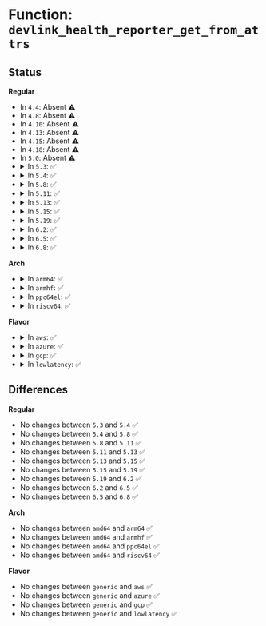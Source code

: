 # Function: <code>devlink_health_reporter_get_from_attrs</code>

## Status
<b>Regular</b>
<ul>
<li>
In <code>4.4</code>: Absent ⚠️
</li>
<li>
In <code>4.8</code>: Absent ⚠️
</li>
<li>
In <code>4.10</code>: Absent ⚠️
</li>
<li>
In <code>4.13</code>: Absent ⚠️
</li>
<li>
In <code>4.15</code>: Absent ⚠️
</li>
<li>
In <code>4.18</code>: Absent ⚠️
</li>
<li>
In <code>5.0</code>: Absent ⚠️
</li>
<li>
<details>
<summary>In <code>5.3</code>: ✅</summary>

```c
struct devlink_health_reporter *devlink_health_reporter_get_from_attrs(struct devlink *devlink, struct nlattr **attrs);
```

**Collision:** Unique Static

**Inline:** No

**Transformation:** False

**Instances:**

```
In net/core/devlink.c (ffffffff81946900)
Location: net/core/devlink.c:4801
Inline: False
Direct callers:
  - net/core/devlink.c:devlink_nl_cmd_health_reporter_dump_clear_doit
  - net/core/devlink.c:devlink_nl_cmd_health_reporter_dump_get_dumpit
  - net/core/devlink.c:devlink_nl_cmd_health_reporter_diagnose_doit
  - net/core/devlink.c:devlink_nl_cmd_health_reporter_recover_doit
  - net/core/devlink.c:devlink_nl_cmd_health_reporter_set_doit
  - net/core/devlink.c:devlink_nl_cmd_health_reporter_get_doit
```
**Symbols:**

```
ffffffff81946900-ffffffff81946962: devlink_health_reporter_get_from_attrs (STB_LOCAL)
```
</details>
</li>
<li>
<details>
<summary>In <code>5.4</code>: ✅</summary>

```c
struct devlink_health_reporter *devlink_health_reporter_get_from_attrs(struct devlink *devlink, struct nlattr **attrs);
```

**Collision:** Unique Static

**Inline:** No

**Transformation:** False

**Instances:**

```
In net/core/devlink.c (ffffffff8197ba10)
Location: net/core/devlink.c:4857
Inline: False
Direct callers:
  - net/core/devlink.c:devlink_nl_cmd_health_reporter_dump_clear_doit
  - net/core/devlink.c:devlink_nl_cmd_health_reporter_dump_get_dumpit
  - net/core/devlink.c:devlink_nl_cmd_health_reporter_diagnose_doit
  - net/core/devlink.c:devlink_nl_cmd_health_reporter_recover_doit
  - net/core/devlink.c:devlink_nl_cmd_health_reporter_set_doit
  - net/core/devlink.c:devlink_nl_cmd_health_reporter_get_doit
```
**Symbols:**

```
ffffffff8197ba10-ffffffff8197ba72: devlink_health_reporter_get_from_attrs (STB_LOCAL)
```
</details>
</li>
<li>
<details>
<summary>In <code>5.8</code>: ✅</summary>

```c
struct devlink_health_reporter *devlink_health_reporter_get_from_attrs(struct devlink *devlink, struct nlattr **attrs);
```

**Collision:** Unique Static

**Inline:** No

**Transformation:** False

**Instances:**

```
In net/core/devlink.c (ffffffff81a531a0)
Location: net/core/devlink.c:5465
Inline: False
Direct callers:
  - net/core/devlink.c:devlink_nl_cmd_health_reporter_dump_clear_doit
  - net/core/devlink.c:devlink_nl_cmd_health_reporter_dump_get_dumpit
  - net/core/devlink.c:devlink_nl_cmd_health_reporter_diagnose_doit
  - net/core/devlink.c:devlink_nl_cmd_health_reporter_recover_doit
  - net/core/devlink.c:devlink_nl_cmd_health_reporter_set_doit
  - net/core/devlink.c:devlink_nl_cmd_health_reporter_get_doit
```
**Symbols:**

```
ffffffff81a531a0-ffffffff81a53256: devlink_health_reporter_get_from_attrs (STB_LOCAL)
```
</details>
</li>
<li>
<details>
<summary>In <code>5.11</code>: ✅</summary>

```c
struct devlink_health_reporter *devlink_health_reporter_get_from_attrs(struct devlink *devlink, struct nlattr **attrs);
```

**Collision:** Unique Static

**Inline:** No

**Transformation:** False

**Instances:**

```
In net/core/devlink.c (ffffffff81a59e40)
Location: net/core/devlink.c:6260
Inline: False
Direct callers:
  - net/core/devlink.c:devlink_nl_cmd_health_reporter_test_doit
  - net/core/devlink.c:devlink_nl_cmd_health_reporter_dump_clear_doit
  - net/core/devlink.c:devlink_nl_cmd_health_reporter_dump_get_dumpit
  - net/core/devlink.c:devlink_nl_cmd_health_reporter_diagnose_doit
  - net/core/devlink.c:devlink_nl_cmd_health_reporter_recover_doit
  - net/core/devlink.c:devlink_nl_cmd_health_reporter_set_doit
  - net/core/devlink.c:devlink_nl_cmd_health_reporter_get_doit
```
**Symbols:**

```
ffffffff81a59e40-ffffffff81a59fef: devlink_health_reporter_get_from_attrs (STB_LOCAL)
```
</details>
</li>
<li>
<details>
<summary>In <code>5.13</code>: ✅</summary>

```c
struct devlink_health_reporter *devlink_health_reporter_get_from_attrs(struct devlink *devlink, struct nlattr **attrs);
```

**Collision:** Unique Static

**Inline:** No

**Transformation:** False

**Instances:**

```
In net/core/devlink.c (ffffffff81a3cf90)
Location: net/core/devlink.c:6463
Inline: False
Direct callers:
  - net/core/devlink.c:devlink_nl_cmd_health_reporter_test_doit
  - net/core/devlink.c:devlink_nl_cmd_health_reporter_dump_clear_doit
  - net/core/devlink.c:devlink_nl_cmd_health_reporter_dump_get_dumpit
  - net/core/devlink.c:devlink_nl_cmd_health_reporter_diagnose_doit
  - net/core/devlink.c:devlink_nl_cmd_health_reporter_recover_doit
  - net/core/devlink.c:devlink_nl_cmd_health_reporter_set_doit
  - net/core/devlink.c:devlink_nl_cmd_health_reporter_get_doit
```
**Symbols:**

```
ffffffff81a3cf90-ffffffff81a3d13b: devlink_health_reporter_get_from_attrs (STB_LOCAL)
```
</details>
</li>
<li>
<details>
<summary>In <code>5.15</code>: ✅</summary>

```c
struct devlink_health_reporter *devlink_health_reporter_get_from_attrs(struct devlink *devlink, struct nlattr **attrs);
```

**Collision:** Unique Static

**Inline:** No

**Transformation:** False

**Instances:**

```
In net/core/devlink.c (ffffffff81af5290)
Location: net/core/devlink.c:7075
Inline: False
Direct callers:
  - net/core/devlink.c:devlink_nl_cmd_health_reporter_test_doit
  - net/core/devlink.c:devlink_nl_cmd_health_reporter_dump_clear_doit
  - net/core/devlink.c:devlink_nl_cmd_health_reporter_dump_get_dumpit
  - net/core/devlink.c:devlink_nl_cmd_health_reporter_diagnose_doit
  - net/core/devlink.c:devlink_nl_cmd_health_reporter_recover_doit
  - net/core/devlink.c:devlink_nl_cmd_health_reporter_set_doit
  - net/core/devlink.c:devlink_nl_cmd_health_reporter_get_doit
```
**Symbols:**

```
ffffffff81af5290-ffffffff81af543b: devlink_health_reporter_get_from_attrs (STB_LOCAL)
```
</details>
</li>
<li>
<details>
<summary>In <code>5.19</code>: ✅</summary>

```c
struct devlink_health_reporter *devlink_health_reporter_get_from_attrs(struct devlink *devlink, struct nlattr **attrs);
```

**Collision:** Unique Static

**Inline:** No

**Transformation:** False

**Instances:**

```
In net/core/devlink.c (ffffffff81c79770)
Location: net/core/devlink.c:7568
Inline: False
Direct callers:
  - net/core/devlink.c:devlink_nl_cmd_health_reporter_test_doit
  - net/core/devlink.c:devlink_nl_cmd_health_reporter_dump_clear_doit
  - net/core/devlink.c:devlink_nl_cmd_health_reporter_dump_get_dumpit
  - net/core/devlink.c:devlink_nl_cmd_health_reporter_diagnose_doit
  - net/core/devlink.c:devlink_nl_cmd_health_reporter_recover_doit
  - net/core/devlink.c:devlink_nl_cmd_health_reporter_set_doit
  - net/core/devlink.c:devlink_nl_cmd_health_reporter_get_doit
```
**Symbols:**

```
ffffffff81c79770-ffffffff81c79915: devlink_health_reporter_get_from_attrs (STB_LOCAL)
```
</details>
</li>
<li>
<details>
<summary>In <code>6.2</code>: ✅</summary>

```c
struct devlink_health_reporter *devlink_health_reporter_get_from_attrs(struct devlink *devlink, struct nlattr **attrs);
```

**Collision:** Unique Static

**Inline:** No

**Transformation:** False

**Instances:**

```
In net/core/devlink.c (ffffffff81e32580)
Location: net/core/devlink.c:8125
Inline: False
Direct callers:
  - net/core/devlink.c:devlink_nl_cmd_health_reporter_test_doit
  - net/core/devlink.c:devlink_nl_cmd_health_reporter_dump_clear_doit
  - net/core/devlink.c:devlink_nl_cmd_health_reporter_dump_get_dumpit
  - net/core/devlink.c:devlink_nl_cmd_health_reporter_diagnose_doit
  - net/core/devlink.c:devlink_nl_cmd_health_reporter_recover_doit
  - net/core/devlink.c:devlink_nl_cmd_health_reporter_set_doit
  - net/core/devlink.c:devlink_nl_cmd_health_reporter_get_doit
```
**Symbols:**

```
ffffffff81e32580-ffffffff81e32715: devlink_health_reporter_get_from_attrs (STB_LOCAL)
```
</details>
</li>
<li>
<details>
<summary>In <code>6.5</code>: ✅</summary>

```c
struct devlink_health_reporter *devlink_health_reporter_get_from_attrs(struct devlink *devlink, struct nlattr **attrs);
```

**Collision:** Unique Static

**Inline:** No

**Transformation:** False

**Instances:**

```
In net/devlink/health.c (ffffffff820463c0)
Location: net/devlink/health.c:333
Inline: False
Direct callers:
  - net/devlink/health.c:devlink_nl_cmd_health_reporter_test_doit
  - net/devlink/health.c:devlink_nl_cmd_health_reporter_dump_clear_doit
  - net/devlink/health.c:devlink_nl_cmd_health_reporter_dump_get_dumpit
  - net/devlink/health.c:devlink_nl_cmd_health_reporter_diagnose_doit
  - net/devlink/health.c:devlink_nl_cmd_health_reporter_recover_doit
  - net/devlink/health.c:devlink_nl_cmd_health_reporter_set_doit
  - net/devlink/health.c:devlink_nl_cmd_health_reporter_get_doit
```
**Symbols:**

```
ffffffff820463c0-ffffffff82046470: devlink_health_reporter_get_from_attrs (STB_LOCAL)
```
</details>
</li>
<li>
<details>
<summary>In <code>6.8</code>: ✅</summary>

```c
struct devlink_health_reporter *devlink_health_reporter_get_from_attrs(struct devlink *devlink, struct nlattr **attrs);
```

**Collision:** Unique Static

**Inline:** No

**Transformation:** False

**Instances:**

```
In net/devlink/health.c (ffffffff82111e10)
Location: net/devlink/health.c:331
Inline: False
Direct callers:
  - net/devlink/health.c:devlink_nl_health_reporter_test_doit
  - net/devlink/health.c:devlink_nl_health_reporter_dump_clear_doit
  - net/devlink/health.c:devlink_nl_health_reporter_dump_get_dumpit
  - net/devlink/health.c:devlink_nl_health_reporter_diagnose_doit
  - net/devlink/health.c:devlink_nl_health_reporter_recover_doit
  - net/devlink/health.c:devlink_nl_health_reporter_set_doit
  - net/devlink/health.c:devlink_nl_health_reporter_get_doit
```
**Symbols:**

```
ffffffff82111e10-ffffffff82111ec0: devlink_health_reporter_get_from_attrs (STB_LOCAL)
```
</details>
</li>
</ul>
<b>Arch</b>
<ul>
<li>
<details>
<summary>In <code>arm64</code>: ✅</summary>

```c
struct devlink_health_reporter *devlink_health_reporter_get_from_attrs(struct devlink *devlink, struct nlattr **attrs);
```

**Collision:** Unique Static

**Inline:** No

**Transformation:** False

**Instances:**

```
In net/core/devlink.c (ffff800010c23a08)
Location: net/core/devlink.c:4857
Inline: False
Direct callers:
  - net/core/devlink.c:devlink_nl_cmd_health_reporter_dump_clear_doit
  - net/core/devlink.c:devlink_nl_cmd_health_reporter_dump_get_dumpit
  - net/core/devlink.c:devlink_nl_cmd_health_reporter_diagnose_doit
  - net/core/devlink.c:devlink_nl_cmd_health_reporter_recover_doit
  - net/core/devlink.c:devlink_nl_cmd_health_reporter_set_doit
  - net/core/devlink.c:devlink_nl_cmd_health_reporter_get_doit
```
**Symbols:**

```
ffff800010c23a08-ffff800010c23a74: devlink_health_reporter_get_from_attrs (STB_LOCAL)
```
</details>
</li>
<li>
<details>
<summary>In <code>armhf</code>: ✅</summary>

```c
struct devlink_health_reporter *devlink_health_reporter_get_from_attrs(struct devlink *devlink, struct nlattr **attrs);
```

**Collision:** Unique Static

**Inline:** No

**Transformation:** False

**Instances:**

```
In net/core/devlink.c (c0d3af4c)
Location: net/core/devlink.c:4857
Inline: False
Direct callers:
  - net/core/devlink.c:devlink_nl_cmd_health_reporter_dump_clear_doit
  - net/core/devlink.c:devlink_nl_cmd_health_reporter_dump_get_dumpit
  - net/core/devlink.c:devlink_nl_cmd_health_reporter_diagnose_doit
  - net/core/devlink.c:devlink_nl_cmd_health_reporter_recover_doit
  - net/core/devlink.c:devlink_nl_cmd_health_reporter_set_doit
  - net/core/devlink.c:devlink_nl_cmd_health_reporter_get_doit
```
**Symbols:**

```
c0d3af4c-c0d3afa8: devlink_health_reporter_get_from_attrs (STB_LOCAL)
```
</details>
</li>
<li>
<details>
<summary>In <code>ppc64el</code>: ✅</summary>

```c
struct devlink_health_reporter *devlink_health_reporter_get_from_attrs(struct devlink *devlink, struct nlattr **attrs);
```

**Collision:** Unique Static

**Inline:** No

**Transformation:** False

**Instances:**

```
In net/core/devlink.c (c000000000d16bf0)
Location: net/core/devlink.c:4857
Inline: False
Direct callers:
  - net/core/devlink.c:devlink_nl_cmd_health_reporter_dump_clear_doit
  - net/core/devlink.c:devlink_nl_cmd_health_reporter_dump_get_dumpit
  - net/core/devlink.c:devlink_nl_cmd_health_reporter_diagnose_doit
  - net/core/devlink.c:devlink_nl_cmd_health_reporter_recover_doit
  - net/core/devlink.c:devlink_nl_cmd_health_reporter_set_doit
  - net/core/devlink.c:devlink_nl_cmd_health_reporter_get_doit
```
**Symbols:**

```
c000000000d16bf0-c000000000d16c8c: devlink_health_reporter_get_from_attrs (STB_LOCAL)
```
</details>
</li>
<li>
<details>
<summary>In <code>riscv64</code>: ✅</summary>

```c
struct devlink_health_reporter *devlink_health_reporter_get_from_attrs(struct devlink *devlink, struct nlattr **attrs);
```

**Collision:** Unique Static

**Inline:** No

**Transformation:** False

**Instances:**

```
In net/core/devlink.c (ffffffe00079bc1c)
Location: net/core/devlink.c:4857
Inline: False
Direct callers:
  - net/core/devlink.c:devlink_nl_cmd_health_reporter_dump_clear_doit
  - net/core/devlink.c:devlink_nl_cmd_health_reporter_dump_get_dumpit
  - net/core/devlink.c:devlink_nl_cmd_health_reporter_diagnose_doit
  - net/core/devlink.c:devlink_nl_cmd_health_reporter_recover_doit
  - net/core/devlink.c:devlink_nl_cmd_health_reporter_set_doit
  - net/core/devlink.c:devlink_nl_cmd_health_reporter_get_doit
```
**Symbols:**

```
ffffffe00079bc1c-ffffffe00079bc82: devlink_health_reporter_get_from_attrs (STB_LOCAL)
```
</details>
</li>
</ul>
<b>Flavor</b>
<ul>
<li>
<details>
<summary>In <code>aws</code>: ✅</summary>

```c
struct devlink_health_reporter *devlink_health_reporter_get_from_attrs(struct devlink *devlink, struct nlattr **attrs);
```

**Collision:** Unique Static

**Inline:** No

**Transformation:** False

**Instances:**

```
In net/core/devlink.c (ffffffff8191b880)
Location: net/core/devlink.c:4857
Inline: False
Direct callers:
  - net/core/devlink.c:devlink_nl_cmd_health_reporter_dump_clear_doit
  - net/core/devlink.c:devlink_nl_cmd_health_reporter_dump_get_dumpit
  - net/core/devlink.c:devlink_nl_cmd_health_reporter_diagnose_doit
  - net/core/devlink.c:devlink_nl_cmd_health_reporter_recover_doit
  - net/core/devlink.c:devlink_nl_cmd_health_reporter_set_doit
  - net/core/devlink.c:devlink_nl_cmd_health_reporter_get_doit
```
**Symbols:**

```
ffffffff8191b880-ffffffff8191b8e2: devlink_health_reporter_get_from_attrs (STB_LOCAL)
```
</details>
</li>
<li>
<details>
<summary>In <code>azure</code>: ✅</summary>

```c
struct devlink_health_reporter *devlink_health_reporter_get_from_attrs(struct devlink *devlink, struct nlattr **attrs);
```

**Collision:** Unique Static

**Inline:** No

**Transformation:** False

**Instances:**

```
In net/core/devlink.c (ffffffff818d5630)
Location: net/core/devlink.c:4857
Inline: False
Direct callers:
  - net/core/devlink.c:devlink_nl_cmd_health_reporter_dump_clear_doit
  - net/core/devlink.c:devlink_nl_cmd_health_reporter_dump_get_dumpit
  - net/core/devlink.c:devlink_nl_cmd_health_reporter_diagnose_doit
  - net/core/devlink.c:devlink_nl_cmd_health_reporter_recover_doit
  - net/core/devlink.c:devlink_nl_cmd_health_reporter_set_doit
  - net/core/devlink.c:devlink_nl_cmd_health_reporter_get_doit
```
**Symbols:**

```
ffffffff818d5630-ffffffff818d5692: devlink_health_reporter_get_from_attrs (STB_LOCAL)
```
</details>
</li>
<li>
<details>
<summary>In <code>gcp</code>: ✅</summary>

```c
struct devlink_health_reporter *devlink_health_reporter_get_from_attrs(struct devlink *devlink, struct nlattr **attrs);
```

**Collision:** Unique Static

**Inline:** No

**Transformation:** False

**Instances:**

```
In net/core/devlink.c (ffffffff8196ca10)
Location: net/core/devlink.c:4857
Inline: False
Direct callers:
  - net/core/devlink.c:devlink_nl_cmd_health_reporter_dump_clear_doit
  - net/core/devlink.c:devlink_nl_cmd_health_reporter_dump_get_dumpit
  - net/core/devlink.c:devlink_nl_cmd_health_reporter_diagnose_doit
  - net/core/devlink.c:devlink_nl_cmd_health_reporter_recover_doit
  - net/core/devlink.c:devlink_nl_cmd_health_reporter_set_doit
  - net/core/devlink.c:devlink_nl_cmd_health_reporter_get_doit
```
**Symbols:**

```
ffffffff8196ca10-ffffffff8196ca72: devlink_health_reporter_get_from_attrs (STB_LOCAL)
```
</details>
</li>
<li>
<details>
<summary>In <code>lowlatency</code>: ✅</summary>

```c
struct devlink_health_reporter *devlink_health_reporter_get_from_attrs(struct devlink *devlink, struct nlattr **attrs);
```

**Collision:** Unique Static

**Inline:** No

**Transformation:** False

**Instances:**

```
In net/core/devlink.c (ffffffff8198ee60)
Location: net/core/devlink.c:4857
Inline: False
Direct callers:
  - net/core/devlink.c:devlink_nl_cmd_health_reporter_dump_clear_doit
  - net/core/devlink.c:devlink_nl_cmd_health_reporter_dump_get_dumpit
  - net/core/devlink.c:devlink_nl_cmd_health_reporter_diagnose_doit
  - net/core/devlink.c:devlink_nl_cmd_health_reporter_recover_doit
  - net/core/devlink.c:devlink_nl_cmd_health_reporter_set_doit
  - net/core/devlink.c:devlink_nl_cmd_health_reporter_get_doit
```
**Symbols:**

```
ffffffff8198ee60-ffffffff8198eec2: devlink_health_reporter_get_from_attrs (STB_LOCAL)
```
</details>
</li>
</ul>

## Differences
<b>Regular</b>
<ul>
<li>
No changes between <code>5.3</code> and <code>5.4</code> ✅
</li>
<li>
No changes between <code>5.4</code> and <code>5.8</code> ✅
</li>
<li>
No changes between <code>5.8</code> and <code>5.11</code> ✅
</li>
<li>
No changes between <code>5.11</code> and <code>5.13</code> ✅
</li>
<li>
No changes between <code>5.13</code> and <code>5.15</code> ✅
</li>
<li>
No changes between <code>5.15</code> and <code>5.19</code> ✅
</li>
<li>
No changes between <code>5.19</code> and <code>6.2</code> ✅
</li>
<li>
No changes between <code>6.2</code> and <code>6.5</code> ✅
</li>
<li>
No changes between <code>6.5</code> and <code>6.8</code> ✅
</li>
</ul>
<b>Arch</b>
<ul>
<li>
No changes between <code>amd64</code> and <code>arm64</code> ✅
</li>
<li>
No changes between <code>amd64</code> and <code>armhf</code> ✅
</li>
<li>
No changes between <code>amd64</code> and <code>ppc64el</code> ✅
</li>
<li>
No changes between <code>amd64</code> and <code>riscv64</code> ✅
</li>
</ul>
<b>Flavor</b>
<ul>
<li>
No changes between <code>generic</code> and <code>aws</code> ✅
</li>
<li>
No changes between <code>generic</code> and <code>azure</code> ✅
</li>
<li>
No changes between <code>generic</code> and <code>gcp</code> ✅
</li>
<li>
No changes between <code>generic</code> and <code>lowlatency</code> ✅
</li>
</ul>
